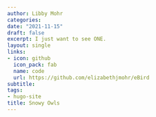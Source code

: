 ```yaml
---
author: Libby Mohr
categories:
date: "2021-11-15"
draft: false
excerpt: I just want to see ONE. 
layout: single
links:
- icon: github
  icon_pack: fab
  name: code
  url: https://github.com/elizabethjmohr/eBird
subtitle: 
tags:
- hugo-site
title: Snowy Owls
---
```



